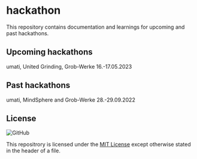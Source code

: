 # hackathon

This repository contains documentation and learnings for upcoming and past hackathons.

## Upcoming hackathons

umati, United Grinding, Grob-Werke 16.-17.05.2023

## Past hackathons

umati, MindSphere and Grob-Werke 28.-29.09.2022

## License

![GitHub](https://img.shields.io/github/license/umati/hackathon)

This repositrory is licensed under the [MIT License](LICENSE) except otherwise stated in the header of a file.
